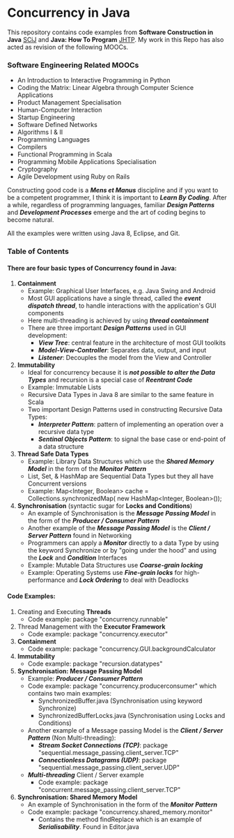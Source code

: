 # Concurrency in Java
This repository contains code examples from **Software Construction in Java** [SCiJ](http://web.mit.edu/6.005/www/fa16/) and **Java: How To Program** [JHTP](https://www.pearsonhighered.com/product/Deitel-Java-How-to-Program-early-objects-9th-Edition/9780132575669.html). My work in this Repo has also acted as revision of the following MOOCs.

### Software Engineering Related MOOCs
* An Introduction to Interactive Programming in Python
* Coding the Matrix: Linear Algebra through Computer Science Applications
* Product Management Specialisation
* Human-Computer Interaction
* Startup Engineering
* Software Defined Networks
* Algorithms I & II
* Programming Languages
* Compilers
* Functional Programming in Scala
* Programming Mobile Applications Specialisation
* Cryptography
* Agile Development using Ruby on Rails

Constructing good code is a **_Mens et Manus_** discipline and if you want to be a competent programmer, I think it is important to **_Learn By Coding_**. After a while, regardless of programming languages, familiar **_Design Patterns_** and **_Development Processes_** emerge and the art of coding begins to become natural. 

All the examples were written using Java 8, Eclipse, and Git.

### Table of Contents
#### There are four basic types of Concurrency found in Java:
1. **Containment**
   * Example: Graphical User Interfaces, e.g. Java Swing and Android
   * Most GUI applications have a single thread, called the **_event dispatch thread_**, to handle interactions with the application's GUI components
   * Here multi-threading is achieved by using **_thread containment_**
   * There are three important **_Design Patterns_** used in GUI development:
      * **_View Tree_**: central feature in the architecture of most GUI toolkits
      * **_Model-View-Controller_**: Separates data, output, and input
      * **_Listener_**: Decouples the model from the View and Controller
2. **Immutability**
   * Ideal for concurrency because it is **_not possible to alter the Data Types_** and recursion is a special case of **_Reentrant Code_**
   * Example: Immutable Lists
   * Recursive Data Types in Java 8 are similar to the same feature in Scala
   * Two important Design Patterns used in constructing Recursive Data Types:
      * **_Interpreter Pattern_**: pattern of implementing an operation over a recursive data type
      * **_Sentinal Objects Pattern_**: to signal the base case or end-point of a data structure 
3. **Thread Safe Data Types**
   * Example: Library Data Structures which use the **_Shared Memory Model_** in the form of the **_Monitor Pattern_**
   * List, Set, & HashMap are Sequential Data Types but they all have Concurrent versions
   * Example: Map<Integer, Boolean> cache = Collections.synchronizedMap( new HashMap<Integer, Boolean>());
4. **Synchronisation** (syntactic sugar for **Locks and Conditions**)
   * An example of Synchronisation is the **_Message Passing Model_** in the form of the **_Producer / Consumer Pattern_**
   * Another example of the **_Message Passing Model_** is the **_Client / Server Pattern_** found in Networking
   * Programmers can apply a **_Monitor_** directly to a data Type by using the keyword Synchronize or by "going under the hood" and using the **_Lock_** and **_Condition_** Interfaces
   * Example: Mutable Data Structures use **_Coarse-grain locking_**
   * Example: Operating Systems use **_Fine-grain locks_** for high-performance and **_Lock Ordering_** to deal with Deadlocks

#### Code Examples:
1. Creating and Executing **Threads**
   * Code example: package "concurrency.runnable"
2. Thread Management with the **Executor Framework**
   * Code example: package "concurrency.executor"
3. **Containment**
   * Code example: package "concurrency.GUI.backgroundCalculator
4. **Immutability**
   * Code example: package "recursion.datatypes"   
5. **Synchronisation: Message Passing Model**
   * Example: **_Producer / Consumer Pattern_**
   * Code example: package "concurrency.producerconsumer" which contains two main examples:
      * SynchronizedBuffer.java       (Synchronisation using keyword Synchronize)
      * SynchronizedBufferLocks.java  (Synchronisation using Locks and Conditions) 
   * Another example of a Message passing Model is the **_Client / Server Pattern_** (Non Multi-threading):
      * **_Stream Socket Connections (TCP)_**: package "sequential.message_passing.client_server.TCP"
      * **_Connectionless Datagrams  (UDP)_**: package "sequential.message_passing.client_server.UDP"
   * **_Multi-threading_** Client / Server example
      * Code example: package "concurrent.message_passing.client_server.TCP"   
6. **Synchronisation: Shared Memory Model**
   * An example of Synchronisation in the form of the **_Monitor Pattern_**
   * Code example: package "concurrency.shared_memory.monitor"
      * Contains the method findReplace which is an example of **_Serialisability_**. Found in Editor.java



